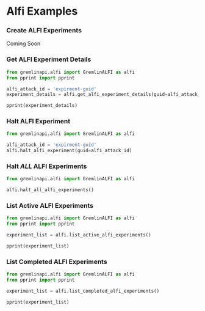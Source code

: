 # Alfi Examples

### Create ALFI Experiments

Coming Soon

### Get ALFI Experiment Details

```python
from gremlinapi.alfi import GremlinALFI as alfi
from pprint import pprint

alfi_attack_id = 'expirment-guid'
experiment_details = alfi.get_alfi_experiment_details(guid=alfi_attack_id)

pprint(experiment_details)
```

### Halt ALFI Experiment

```python
from gremlinapi.alfi import GremlinALFI as alfi

alfi_attack_id = 'expirment-guid'
alfi.halt_alfi_experiment(guid=alfi_attack_id)
```

### Halt _ALL_ ALFI Experiments

```python
from gremlinapi.alfi import GremlinALFI as alfi

alfi.halt_all_alfi_experiments()
```

### List Active ALFI Experiments

```python
from gremlinapi.alfi import GremlinALFI as alfi
from pprint import pprint

experiment_list = alfi.list_active_alfi_experiments()

pprint(experiment_list)
```

### List Completed ALFI Experiments

```python
from gremlinapi.alfi import GremlinALFI as alfi
from pprint import pprint

experiment_list = alfi.list_completed_alfi_experiments()

pprint(experiment_list)
```
